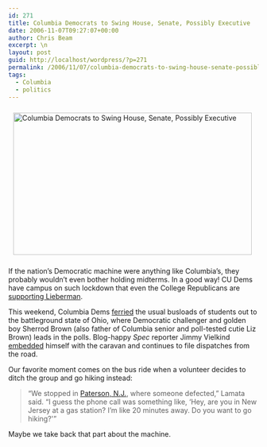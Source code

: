 ```yaml
---
id: 271
title: Columbia Democrats to Swing House, Senate, Possibly Executive
date: 2006-11-07T09:27:07+00:00
author: Chris Beam
excerpt: \n
layout: post
guid: http://localhost/wordpress/?p=271
permalink: /2006/11/07/columbia-democrats-to-swing-house-senate-possibly-executive/
tags:
  - Columbia
  - politics
---
```

<img width="480" vspace="10" hspace="10" height="286" border="0" src="http://www.ivygateblog.com/wp-content/uploads/2006/11/youthturnout.jpg" alt="Columbia Democrats to Swing House, Senate, Possibly Executive" />

If the nation&#8217;s Democratic machine were anything like Columbia&#8217;s, they probably wouldn&#8217;t even bother holding midterms. In a good way! CU Dems have campus on such lockdown that even the College Republicans are [supporting Lieberman](http://media.www.columbiaspectator.com/media/storage/paper865/news/2006/11/03/Election/College.Republicans.Ignore.Party.Lines.To.Campaign.For.Lieberman-2438156.shtml?sourcedomain=www.columbiaspectator.com&MIIHost=media.collegepublisher.com).

This weekend, Columbia Dems [ferried](http://media.www.columbiaspectator.com/media/storage/paper865/news/2006/11/03/Election/College.Democrats.Return.To.Ohio-2438155.shtml?sourcedomain=www.columbiaspectator.com&MIIHost=media.collegepublisher.com) the usual busloads of students out to the battleground state of Ohio, where Democratic challenger and golden boy Sherrod Brown (also father of Columbia senior and poll-tested cutie Liz Brown) leads in the polls. Blog-happy _Spec_ reporter Jimmy Vielkind [embedded](http://blog.columbiaspectator.com/) himself with the caravan and continues to file dispatches from the road.

Our favorite moment comes on the bus ride when a volunteer decides to ditch the group and go hiking instead:

> &#8220;We stopped in [Paterson, N.J.](http://en.wikipedia.org/wiki/Paterson,_New_Jersey), where someone defected,&#8221; Lamata said. &#8220;I guess the phone call was something like, &#8216;Hey, are you in New Jersey at a gas station? I&#8217;m like 20 minutes away. Do you want to go hiking?'&#8221;

Maybe we take back that part about the machine.